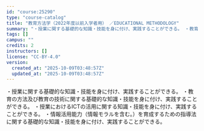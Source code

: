 ```yaml
---
id: "course:25290"
type: "course-catalog"
title: "教育方法学（2022年度以前入学者用） ／EDUCATIONAL METHODOLOGY"
summary: "・授業に関する基礎的な知識・技能を身に付け、実践することができる。 ・教育の方法及び教育の技術に関する基礎的な知識・技能を身に付け、実践することができる。 ・授業におけるICTの活用に関する知識・技能を身に付け、実践することができる。 ・情…"
tags: []
campus: ""
credits: 2
instructors: []
license: "CC-BY-4.0"
version:
  created_at: "2025-10-09T03:48:57Z"
  updated_at: "2025-10-09T03:48:57Z"
---
```

・授業に関する基礎的な知識・技能を身に付け、実践することができる。 ・教育の方法及び教育の技術に関する基礎的な知識・技能を身に付け、実践することができる。 ・授業におけるICTの活用に関する知識・技能を身に付け、実践することができる。 ・情報活用能力（情報モラルを含む。）を育成するための指導法に関する基礎的な知識・技能を身に付け、実践することができる。
